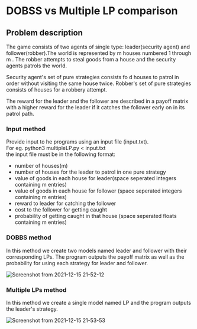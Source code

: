 # DOBSS vs Multiple LP comparison

## Problem description

The game consists of two agents of single type: leader(security agent) and follower(robber).The world is represented by m houses numbered 1 through m . The robber attempts to steal goods from a house and the security agents patrols the world.

Security agent's set of pure strategies consists fo d houses to patrol in order without visiting the same house twice. Robber's set of pure strategies consists of houses for a robbery attempt.

The reward for the leader and the follower are described in a payoff matrix with a higher reward for the leader if it catches the follower early on in its patrol path.

### Input method
Provide input to he programs using an input file (input.txt). <br />
For eg. python3 multipleLP.py < input.txt <br />
the input file must be in the following format:<br />
* number of houses(m)
* number of houses for the leader to patrol in one pure strategy
* value of goods in each house for leader(space seperated integers containing m entries)
* value of goods in each house for follower (space seperated integers containing m entries)
* reward to leader for catching the follower
* cost to the follower for getting caught
* probability of getting caught in that house (space seperated floats containing m entries)

### DOBBS method
In this method we create two models named leader and follower with their corresponding LPs. The program outputs the payoff matrix as well as the probability for using each strategy for leader and follower.

![Screenshot from 2021-12-15 21-52-12](https://user-images.githubusercontent.com/52707368/146224623-48e4fc07-aaab-4b0a-894f-b2d60ce29f6b.png)


### Multiple LPs method
In this method we create a single model named LP and the program outputs the leader's strategy. 

![Screenshot from 2021-12-15 21-53-53](https://user-images.githubusercontent.com/52707368/146224697-9c5fb13a-815a-41da-9143-eeb2c3f32e85.png)


